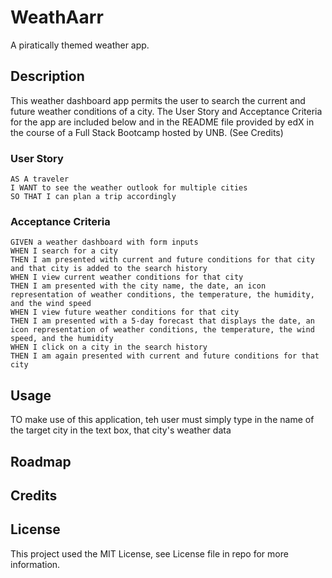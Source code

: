 # WeathAarr

A piratically themed weather app.

## Description

This weather dashboard app permits the user to search the current and future weather conditions of a city. The User Story and Acceptance Criteria for the app are included below and in the README file provided by edX in the course of a Full Stack Bootcamp hosted by UNB. (See Credits)

### User Story

```
AS A traveler
I WANT to see the weather outlook for multiple cities
SO THAT I can plan a trip accordingly
```

### Acceptance Criteria

```
GIVEN a weather dashboard with form inputs
WHEN I search for a city
THEN I am presented with current and future conditions for that city and that city is added to the search history
WHEN I view current weather conditions for that city
THEN I am presented with the city name, the date, an icon representation of weather conditions, the temperature, the humidity, and the wind speed
WHEN I view future weather conditions for that city
THEN I am presented with a 5-day forecast that displays the date, an icon representation of weather conditions, the temperature, the wind speed, and the humidity
WHEN I click on a city in the search history
THEN I am again presented with current and future conditions for that city
```

## Usage

TO make use of this application, teh user must simply type in the name of the target city in the text box, that city's weather data
## Roadmap

## Credits

## License

This project used the MIT License, see License file in repo for more information.
